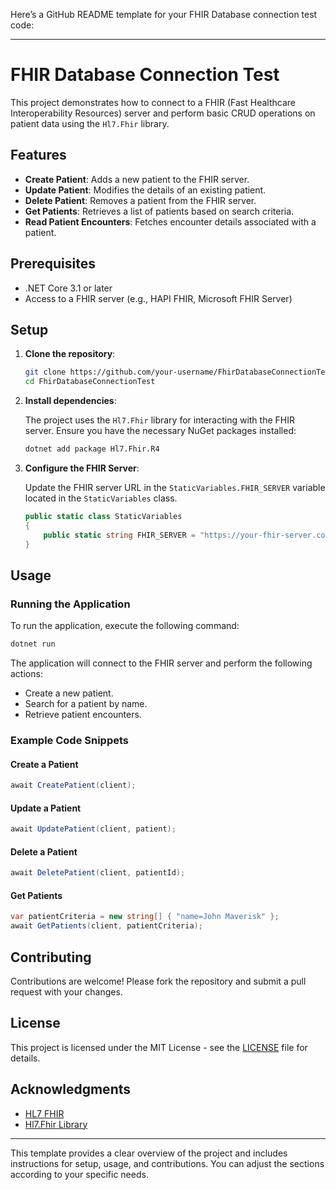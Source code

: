 Here’s a GitHub README template for your FHIR Database connection test code:

---

# FHIR Database Connection Test

This project demonstrates how to connect to a FHIR (Fast Healthcare Interoperability Resources) server and perform basic CRUD operations on patient data using the `Hl7.Fhir` library.

## Features

- **Create Patient**: Adds a new patient to the FHIR server.
- **Update Patient**: Modifies the details of an existing patient.
- **Delete Patient**: Removes a patient from the FHIR server.
- **Get Patients**: Retrieves a list of patients based on search criteria.
- **Read Patient Encounters**: Fetches encounter details associated with a patient.

## Prerequisites

- .NET Core 3.1 or later
- Access to a FHIR server (e.g., HAPI FHIR, Microsoft FHIR Server)

## Setup

1. **Clone the repository**:

    ```bash
    git clone https://github.com/your-username/FhirDatabaseConnectionTest.git
    cd FhirDatabaseConnectionTest
    ```

2. **Install dependencies**:

    The project uses the `Hl7.Fhir` library for interacting with the FHIR server. Ensure you have the necessary NuGet packages installed:

    ```bash
    dotnet add package Hl7.Fhir.R4
    ```

3. **Configure the FHIR Server**:

    Update the FHIR server URL in the `StaticVariables.FHIR_SERVER` variable located in the `StaticVariables` class.

    ```csharp
    public static class StaticVariables
    {
        public static string FHIR_SERVER = "https://your-fhir-server.com";
    }
    ```

## Usage

### Running the Application

To run the application, execute the following command:

```bash
dotnet run
```

The application will connect to the FHIR server and perform the following actions:

- Create a new patient.
- Search for a patient by name.
- Retrieve patient encounters.

### Example Code Snippets

#### Create a Patient

```csharp
await CreatePatient(client);
```

#### Update a Patient

```csharp
await UpdatePatient(client, patient);
```

#### Delete a Patient

```csharp
await DeletePatient(client, patientId);
```

#### Get Patients

```csharp
var patientCriteria = new string[] { "name=John Maverisk" };
await GetPatients(client, patientCriteria);
```

## Contributing

Contributions are welcome! Please fork the repository and submit a pull request with your changes.

## License

This project is licensed under the MIT License - see the [LICENSE](LICENSE) file for details.

## Acknowledgments

- [HL7 FHIR](https://hl7.org/fhir/)
- [Hl7.Fhir Library](https://github.com/FirelyTeam/firely-net-sdk)

---

This template provides a clear overview of the project and includes instructions for setup, usage, and contributions. You can adjust the sections according to your specific needs.
